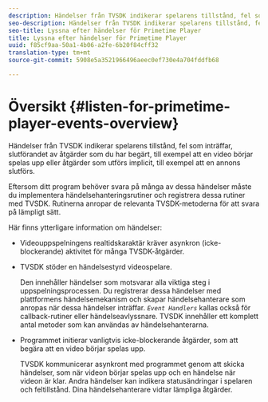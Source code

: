 ```yaml
---
description: Händelser från TVSDK indikerar spelarens tillstånd, fel som inträffar, slutförandet av åtgärder som du har begärt, till exempel att en video börjar spelas upp eller åtgärder som utförs implicit, till exempel att en annons slutförs.
seo-description: Händelser från TVSDK indikerar spelarens tillstånd, fel som inträffar, slutförandet av åtgärder som du har begärt, till exempel att en video börjar spelas upp eller åtgärder som utförs implicit, till exempel att en annons slutförs.
seo-title: Lyssna efter händelser för Primetime Player
title: Lyssna efter händelser för Primetime Player
uuid: f85cf9aa-50a1-4b06-a2fe-6b20f84cff32
translation-type: tm+mt
source-git-commit: 5908e5a3521966496aeec0ef730e4a704fddfb68

---
```



# Översikt {#listen-for-primetime-player-events-overview}

Händelser från TVSDK indikerar spelarens tillstånd, fel som inträffar, slutförandet av åtgärder som du har begärt, till exempel att en video börjar spelas upp eller åtgärder som utförs implicit, till exempel att en annons slutförs.

Eftersom ditt program behöver svara på många av dessa händelser måste du implementera händelsehanteringsrutiner och registrera dessa rutiner med TVSDK. Rutinerna anropar de relevanta TVSDK-metoderna för att svara på lämpligt sätt.

Här finns ytterligare information om händelser:

* Videouppspelningens realtidskaraktär kräver asynkron (icke-blockerande) aktivitet för många TVSDK-åtgärder.
* TVSDK stöder en händelsestyrd videospelare.

   Den innehåller händelser som motsvarar alla viktiga steg i uppspelningsprocessen. Du registrerar dessa händelser med plattformens händelsemekanism och skapar händelsehanterare som anropas när dessa händelser inträffar. *`Event Handlers`* kallas också för callback-rutiner eller händelseavlyssnare. TVSDK innehåller ett komplett antal metoder som kan användas av händelsehanterarna.
* Programmet initierar vanligtvis icke-blockerande åtgärder, som att begära att en video börjar spelas upp.

   TVSDK kommunicerar asynkront med programmet genom att skicka händelser, som när videon börjar spelas upp och en händelse när videon är klar. Andra händelser kan indikera statusändringar i spelaren och feltillstånd. Dina händelsehanterare vidtar lämpliga åtgärder.

